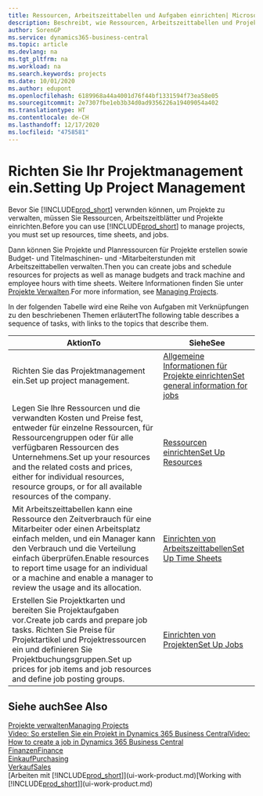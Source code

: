 ```yaml
---
title: Ressourcen, Arbeitszeittabellen und Aufgaben einrichten| Microsoft Docs
description: Beschreibt, wie Ressourcen, Arbeitszeittabellen und Projekte eingerichtet werden, um Projekte zu verwalten.
author: SorenGP
ms.service: dynamics365-business-central
ms.topic: article
ms.devlang: na
ms.tgt_pltfrm: na
ms.workload: na
ms.search.keywords: projects
ms.date: 10/01/2020
ms.author: edupont
ms.openlocfilehash: 6189968a44a4001d76f44bf1331594f73ea58e05
ms.sourcegitcommit: 2e7307fbe1eb3b34d0ad9356226a19409054a402
ms.translationtype: HT
ms.contentlocale: de-CH
ms.lasthandoff: 12/17/2020
ms.locfileid: "4758581"
---
```

# <a name="setting-up-project-management"></a><span data-ttu-id="f0584-103">Richten Sie Ihr Projektmanagement ein.</span><span class="sxs-lookup"><span data-stu-id="f0584-103">Setting Up Project Management</span></span>
<span data-ttu-id="f0584-104">Bevor Sie [!INCLUDE[prod_short](includes/prod_short.md)] verwnden können, um Projekte zu verwalten, müssen Sie Ressourcen, Arbeitszeitblätter und Projekte einrichten.</span><span class="sxs-lookup"><span data-stu-id="f0584-104">Before you can use [!INCLUDE[prod_short](includes/prod_short.md)] to manage projects, you must set up resources, time sheets, and jobs.</span></span>

<span data-ttu-id="f0584-105">Dann können Sie Projekte und Planressourcen für Projekte erstellen sowie Budget- und Titelmaschinen- und -Mitarbeiterstunden mit Arbeitszeittabellen verwalten.</span><span class="sxs-lookup"><span data-stu-id="f0584-105">Then you can create jobs and schedule resources for projects as well as manage budgets and track machine and employee hours with time sheets.</span></span> <span data-ttu-id="f0584-106">Weitere Informationen finden Sie unter [Projekte Verwalten](projects-manage-projects.md).</span><span class="sxs-lookup"><span data-stu-id="f0584-106">For more information, see [Managing Projects](projects-manage-projects.md).</span></span>  

<span data-ttu-id="f0584-107">In der folgenden Tabelle wird eine Reihe von Aufgaben mit Verknüpfungen zu den beschriebenen Themen erläutert</span><span class="sxs-lookup"><span data-stu-id="f0584-107">The following table describes a sequence of tasks, with links to the topics that describe them.</span></span>

| <span data-ttu-id="f0584-108">Aktion</span><span class="sxs-lookup"><span data-stu-id="f0584-108">To</span></span> | <span data-ttu-id="f0584-109">Siehe</span><span class="sxs-lookup"><span data-stu-id="f0584-109">See</span></span> |
| --- | --- |
| <span data-ttu-id="f0584-110">Richten Sie das Projektmanagement ein.</span><span class="sxs-lookup"><span data-stu-id="f0584-110">Set up project management.</span></span>|[<span data-ttu-id="f0584-111">Allgemeine Informationen für Projekte einrichten</span><span class="sxs-lookup"><span data-stu-id="f0584-111">Set general information for jobs</span></span>](projects-how-setup-jobs.md#to-set-general-information-for-jobs)|
| <span data-ttu-id="f0584-112">Legen Sie Ihre Ressourcen und die verwandten Kosten und Preise fest, entweder für einzelne Ressourcen, für Ressourcengruppen oder für alle verfügbaren Ressourcen des Unternehmens.</span><span class="sxs-lookup"><span data-stu-id="f0584-112">Set up your resources and the related costs and prices, either for individual resources, resource groups, or for all available resources of the company.</span></span> |[<span data-ttu-id="f0584-113">Ressourcen einrichten</span><span class="sxs-lookup"><span data-stu-id="f0584-113">Set Up Resources</span></span>](projects-how-setup-resources.md) |
| <span data-ttu-id="f0584-114">Mit Arbeitszeittabellen kann eine Ressource den Zeitverbrauch für eine Mitarbeiter oder einen Arbeitsplatz einfach melden, und ein Manager kann den Verbrauch und die Verteilung einfach überprüfen.</span><span class="sxs-lookup"><span data-stu-id="f0584-114">Enable resources to report time usage for an individual or a machine and enable a manager to review the usage and its allocation.</span></span> |[<span data-ttu-id="f0584-115">Einrichten von Arbeitszeittabellen</span><span class="sxs-lookup"><span data-stu-id="f0584-115">Set Up Time Sheets</span></span>](projects-how-setup-time-sheets.md) |
| <span data-ttu-id="f0584-116">Erstellen Sie Projektkarten und bereiten Sie Projektaufgaben vor.</span><span class="sxs-lookup"><span data-stu-id="f0584-116">Create job cards and prepare job tasks.</span></span> <span data-ttu-id="f0584-117">Richten Sie Preise für Projektartikel und Projektressourcen ein und definieren Sie Projektbuchungsgruppen.</span><span class="sxs-lookup"><span data-stu-id="f0584-117">Set up prices for job items and job resources and define job posting groups.</span></span> |[<span data-ttu-id="f0584-118">Einrichten von Projekten</span><span class="sxs-lookup"><span data-stu-id="f0584-118">Set Up Jobs</span></span>](projects-how-setup-jobs.md) |

## <a name="see-also"></a><span data-ttu-id="f0584-119">Siehe auch</span><span class="sxs-lookup"><span data-stu-id="f0584-119">See Also</span></span>

[<span data-ttu-id="f0584-120">Projekte verwalten</span><span class="sxs-lookup"><span data-stu-id="f0584-120">Managing Projects</span></span>](projects-manage-projects.md)  
[<span data-ttu-id="f0584-121">Video: So erstellen Sie ein Projekt in Dynamics 365 Business Central</span><span class="sxs-lookup"><span data-stu-id="f0584-121">Video: How to create a job in Dynamics 365 Business Central</span></span>](https://www.youtube.com/watch?v=VqaPWr7BWmw)  
[<span data-ttu-id="f0584-122">Finanzen</span><span class="sxs-lookup"><span data-stu-id="f0584-122">Finance</span></span>](finance.md)  
[<span data-ttu-id="f0584-123">Einkauf</span><span class="sxs-lookup"><span data-stu-id="f0584-123">Purchasing</span></span>](purchasing-manage-purchasing.md)  
[<span data-ttu-id="f0584-124">Verkauf</span><span class="sxs-lookup"><span data-stu-id="f0584-124">Sales</span></span>](sales-manage-sales.md)  
<span data-ttu-id="f0584-125">[Arbeiten mit [!INCLUDE[prod_short](includes/prod_short.md)]](ui-work-product.md)</span><span class="sxs-lookup"><span data-stu-id="f0584-125">[Working with [!INCLUDE[prod_short](includes/prod_short.md)]](ui-work-product.md)</span></span>  
